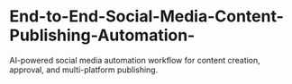 # End-to-End-Social-Media-Content-Publishing-Automation-
AI-powered social media automation workflow for content creation, approval, and multi-platform publishing.
